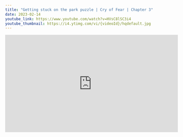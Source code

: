 ```yaml
---
title: "Getting stuck on the park puzzle | Cry of Fear | Chapter 3"
date: 2023-02-14
youtube_link: https://www.youtube.com/watch?v=HVsC8lSC3i4
youtube_thumbnail: https://i4.ytimg.com/vi/{videoId}/hqdefault.jpg
---
```

<iframe width="560" height="315" src="https://www.youtube.com/embed/HVsC8lSC3i4" title="Getting stuck on the park puzzle | Cry of Fear | Chapter 3" frameborder="0" allow="accelerometer; autoplay; clipboard-write; encrypted-media; gyroscope; picture-in-picture; web-share" allowfullscreen></iframe>
